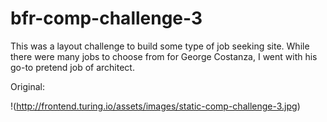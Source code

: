 # bfr-comp-challenge-3

This was a layout challenge to build some type of job seeking site. While there were many jobs to choose from for George Costanza, I went with his go-to pretend job of architect.

Original:

!(http://frontend.turing.io/assets/images/static-comp-challenge-3.jpg)
